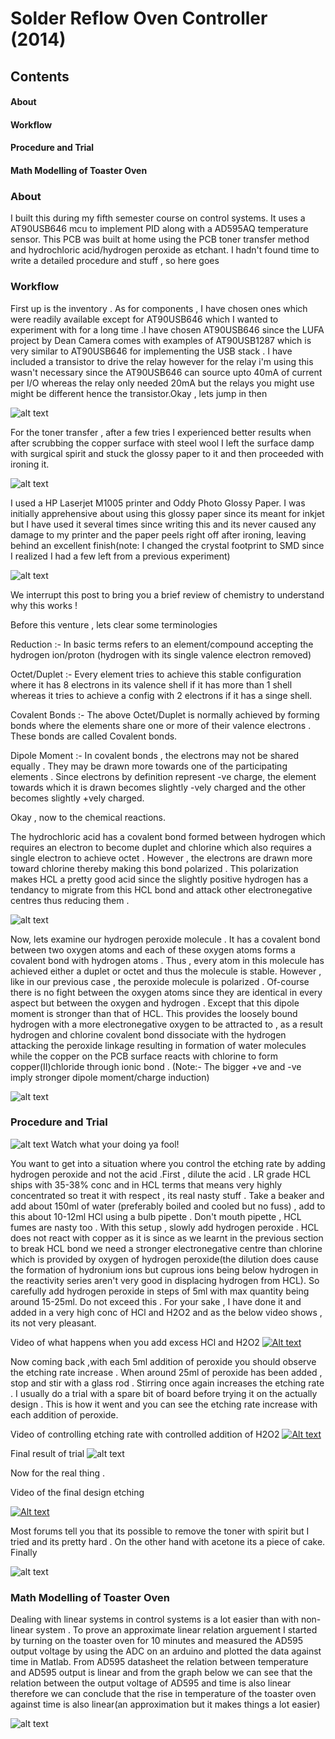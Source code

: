 <h1>Solder Reflow Oven Controller (2014)</h1>

<h2>Contents</h2>
<h4>About</h4>
<h4>Workflow</h4>
<h4>Procedure and Trial</h4>
<h4>Math Modelling of Toaster Oven</h4>

<h3>About</h3>
I built this during my fifth semester course on control systems. It uses a AT90USB646 mcu to implement PID along with a AD595AQ temperature sensor.
This PCB was built at home using the PCB toner transfer method and hydrochloric acid/hydrogen peroxide as etchant. I hadn't found time to write a detailed procedure and stuff , so here goes

<h3>Workflow</h3>

First up is the inventory . As for components , I have chosen ones which were readily available except for AT90USB646 which I wanted to experiment with for a long time .I have chosen AT90USB646 since the LUFA project by Dean Camera comes with examples of AT90USB1287 which is very similar to AT90USB646 for implementing the USB stack . I have included a transistor to drive the relay however for the relay i'm using this wasn't necessary since the AT90USB646 can source upto 40mA of current per I/O whereas the relay only needed 20mA but the relays you might use might be different hence the transistor.Okay , lets jump in then

![alt text](https://raw.githubusercontent.com/1sand0s/Solder_Reflow_Oven/master/IMG20170706134759.jpg)

For the toner transfer , after a few tries I experienced better results when after scrubbing the copper surface with steel wool I left the surface damp with surgical spirit and stuck the glossy paper to it and then proceeded with ironing it.

![alt text](https://raw.githubusercontent.com/1sand0s/Solder_Reflow_Oven/master/IMG20170707181938.jpg)

I used a HP Laserjet M1005 printer and Oddy Photo Glossy Paper. I was initially apprehensive about using this glossy paper since its meant for inkjet but I have used it several times since writing this and its never caused any damage to my printer and the paper peels right off after ironing, leaving behind an excellent finish(note: I changed the crystal footprint to SMD since I realized I had a few left from a previous experiment)

![alt text](https://raw.githubusercontent.com/1sand0s/Solder_Reflow_Oven/master/IMG20170707183544.jpg)

We interrupt this post to bring you a brief review of chemistry to understand why this works !

Before this venture , lets clear some terminologies 

Reduction :- In basic terms refers to an element/compound accepting the hydrogen ion/proton (hydrogen with its single valence electron removed)

Octet/Duplet :- Every element tries to achieve this stable configuration where it has 8 electrons in its valence shell if it has more than 1 shell whereas it tries to achieve a config with 2 electrons if it has a singe shell. 

Covalent Bonds :- The above Octet/Duplet is normally achieved by forming bonds where the elements share one or more of their valence electrons . These bonds are called Covalent bonds.

Dipole Moment :- In covalent bonds , the electrons may not be shared equally . They may be drawn more towards one of the participating elements . Since electrons by definition represent -ve charge, the element towards which it is drawn becomes slightly -vely charged and the other becomes slightly +vely charged.

Okay , now to the chemical reactions.

The hydrochloric acid has a covalent bond formed between hydrogen which requires an electron to become duplet and chlorine which also requires a single electron to achieve octet . However , the electrons are drawn more toward chlorine thereby making this bond polarized . This polarization makes HCL a pretty good acid since the slightly positive hydrogen has a tendancy to migrate from this HCL bond and attack other electronegative centres thus reducing them .

![alt text](https://raw.githubusercontent.com/1sand0s/Solder_Reflow_Oven/master/img1.jpg)

Now, lets examine our hydrogen peroxide molecule . It has a covalent bond between two oxygen atoms and each of these oxygen atoms forms a covalent bond with hydrogen atoms . Thus , every atom in this molecule has achieved either a duplet or octet and thus the molecule is stable. However , like in our previous case , the peroxide molecule is polarized . Of-course there is no fight between the oxygen atoms since they are identical in every aspect but between the oxygen and hydrogen . Except that this dipole moment is stronger than that of HCL. This provides the loosely bound hydrogen with a more electronegative oxygen to be attracted to , as a result hydrogen and chlorine covalent bond dissociate with the hydrogen attacking the peroxide linkage resulting in formation of water molecules while the copper on the PCB surface reacts with chlorine to form copper(II)chloride through ionic bond . (Note:- The bigger +ve and -ve imply stronger dipole moment/charge induction)

![alt text](https://raw.githubusercontent.com/1sand0s/Solder_Reflow_Oven/master/img2.jpg)

<h3>Procedure and Trial</h3>

![alt text](https://raw.githubusercontent.com/1sand0s/Solder_Reflow_Oven/master/courage.png) Watch what your doing ya fool!

You want to get into a situation where you control the etching rate by adding hydrogen peroxide and not the acid .First , dilute the acid . LR grade HCL ships with 35-38% conc and in HCL terms that means very highly concentrated so treat it with respect , its real nasty stuff . Take a beaker and add about 150ml of water (preferably boiled and cooled but no fuss) , add to this about 10-12ml HCl using a bulb pipette . Don't mouth pipette , HCL fumes are nasty too . With this setup , slowly add hydrogen peroxide . HCL does not react with copper as it is since as we learnt in the previous section to break HCL bond we need a stronger electronegative centre than chlorine which is provided by oxygen of hydrogen peroxide(the dilution does cause the formation of hydronium ions but cuprous ions being below hydrogen in the reactivity series aren't very good in displacing hydrogen from HCL). 
So carefully add hydrogen peroxide in steps of 5ml with max quantity being around 15-25ml. Do not exceed this . For your sake , I have done it and added in a very high conc of HCl and H2O2 and as the below video shows , its not very pleasant.

 Video of what happens when you add excess HCl and H2O2
[![Alt text](https://img.youtube.com/vi/9dA6VMKz_Lo/0.jpg)](https://www.youtube.com/watch?v=9dA6VMKz_Lo)

Now coming back ,with each 5ml addition of peroxide you should observe the etching rate increase . When around 25ml of peroxide has been added , stop and stir with a glass rod . Stirring once again increases the etching rate . I usually do a trial with a spare bit of board before trying it on the actually design . This is how it went and you can see the etching rate increase with each addition of peroxide.

Video of controlling etching rate with controlled addition of H2O2
[![Alt text](https://img.youtube.com/vi/2j04V60Lt_M/0.jpg)](https://www.youtube.com/watch?v=2j04V60Lt_M)

Final result of trial 
![alt text](https://raw.githubusercontent.com/1sand0s/Solder_Reflow_Oven/master/trial1.jpg)

Now for the real thing . 


Video of the final design etching

[![Alt text](https://img.youtube.com/vi/Kl0KBu5w13I/0.jpg)](https://www.youtube.com/watch?v=Kl0KBu5w13I)


Most forums tell you that its possible to remove the toner with spirit but I tried and its pretty hard . On the other hand with acetone its a piece of cake. Finally 

![alt text](https://raw.githubusercontent.com/1sand0s/Solder_Reflow_Oven/master/finish1.jpg)

<h3>Math Modelling of Toaster Oven</h3>

Dealing with linear systems in control systems is a lot easier than with non-linear system . To prove an approximate linear relation arguement I started by turning on the toaster oven for 10 minutes and measured the AD595 output voltage by using the ADC on an arduino and plotted the data against time in Matlab. From AD595 datasheet the relation between temperature and AD595 output is linear and from the graph below we can see that the relation between the output voltage of AD595 and time is also linear therefore we can conclude that the rise in temperature of the toaster oven against time is also linear(an approximation but it makes things a lot easier)

![alt text](https://raw.githubusercontent.com/1sand0s/Solder_Reflow_Oven/master/Toaster_oven_ad595_volatge_vs_time.jpg)


